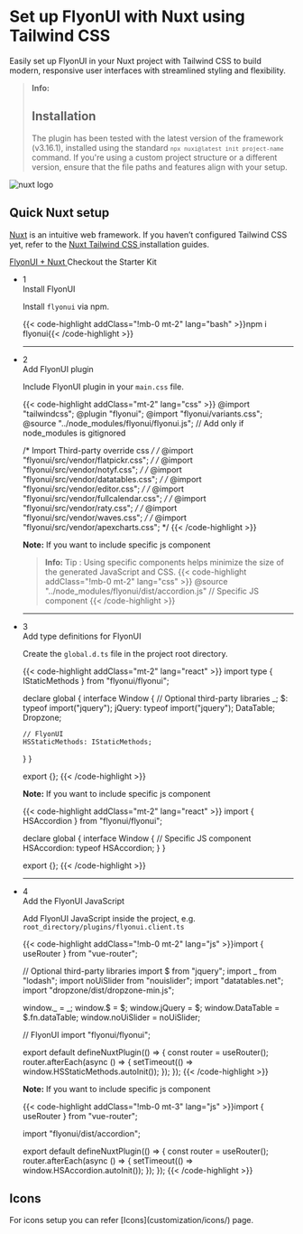 # Set up FlyonUI with Nuxt using Tailwind CSS

Easily set up FlyonUI in your Nuxt project with Tailwind CSS to build modern, responsive user interfaces with streamlined styling and flexibility.

> **Info:** <h2 class="text-lg font-medium mb-1">Installation</h2>
> The plugin has been tested with the latest version of the framework (v3.16.1), installed using the standard <code>`npx nuxi@latest init project-name`</code> command. If you're using a custom project structure or a different version, ensure that the file paths and features align with your setup.

<div>
  <div class="flex gap-2">
    <div><img src="https://cdn.flyonui.com/fy-assets/icons/nuxt-icon.png" alt="nuxt logo" class="w-14 h-auto mt-2" /></div>
    <div>
      <h2 class="text-base-content mb-3 text-lg font-semibold mt-2">
        Quick
        <span class="text-emerald-500">Nuxt</span>
        setup
      </h2>
      <p class="text-base-conte/80 text-base">
        <a href="https://nuxt.com/" class="link link-animated link-primary" target="_blank">Nuxt</a> is an intuitive web framework. If you haven’t configured Tailwind CSS yet, refer to the
        <a class="link link-animated" target="_blank" href="https://tailwindcss.com/docs/guides/nuxtjs">
          Nuxt Tailwind CSS
        </a>
        installation guides.
      </p>
      <div class="tooltip">
        <a href="https://github.com/themeselection/flyonui-nuxt-integration" target="_blank" type="button" class="tooltip-toggle btn-sm btn btn-outline" aria-label="Tooltip">
          <span class="icon-[tabler--bolt-filled] text-emerald-500"></span>
          FlyonUI + Nuxt
        </a>
        <span class="tooltip-content tooltip-shown:opacity-100 tooltip-shown:visible" role="tooltip">
          <span class="tooltip-body">Checkout the Starter Kit</span>
        </span>
      </div>
    </div>
  </div>

  <ul class="timeline timeline-snap-icon timeline-compact timeline-vertical mb-12 w-full ps-0">
    <!-- Installation -->
    <li class="mt-0 mb-0 ps-0">
      <div class="timeline-middle mb-2">
        <span class="text-base-content flex size-7 items-center justify-center rounded-full border border-base-content/20 font-semibold">
          1
        </span>
      </div>
      <div class="timeline-end m-0 mb-0 w-full rounded-lg p-4">
        <div class="text-base-content mb-3 font-semibold">Install FlyonUI</div>
        <p>
          Install
          <code>flyonui</code>
          via npm.
        </p>
        {{< code-highlight addClass="!mb-0 mt-2" lang="bash" >}}npm i flyonui{{< /code-highlight >}}
      </div>
      <hr class="!w-0.5 rounded-none border-transparent" />
    </li>
    <!-- Configure FlyonUI JavaScript paths -->
    <li class="mt-0 mb-0 ps-0">
      <div class="timeline-middle mb-2">
        <span class="text-base-content flex size-7 items-center justify-center rounded-full border border-base-content/20 font-semibold">
          2
        </span>
      </div>
      <div class="timeline-end mb-0 w-full rounded-lg p-4 m-0">
        <div class="text-base-content mb-3 font-semibold">Add FlyonUI plugin</div>
        <p>
          Include FlyonUI plugin in your <code>main.css</code> file.
        </p>
        {{< code-highlight addClass="mt-2" lang="css" >}}
@import "tailwindcss";
@plugin "flyonui";
@import "flyonui/variants.css";
@source "../node_modules/flyonui/flyonui.js"; // Add only if node_modules is gitignored

/* Import Third-party override css */
/* @import "flyonui/src/vendor/flatpickr.css"; */
/* @import "flyonui/src/vendor/notyf.css"; */
/* @import "flyonui/src/vendor/datatables.css"; */
/* @import "flyonui/src/vendor/editor.css"; */
/* @import "flyonui/src/vendor/fullcalendar.css"; */
/* @import "flyonui/src/vendor/raty.css"; */
/* @import "flyonui/src/vendor/waves.css"; */
/* @import "flyonui/src/vendor/apexcharts.css"; */
        {{< /code-highlight >}}
        <p><strong>Note:</strong> If you want to include specific js component </p>
  > **Info:** <span class="font-semibold">Tip :</span> Using specific components helps minimize the size of the generated JavaScript and CSS.
  {{< code-highlight addClass="!mb-0 mt-2" lang="css" >}}
@source "../node_modules/flyonui/dist/accordion.js" // Specific JS component
  {{< /code-highlight >}}
    </div>
    <hr class="!w-0.5 rounded-none border-transparent" />
    </li>
  <!-- Add type definitions for FlyonUI -->
  <li class="mt-0 mb-0 ps-0">
    <div class="timeline-middle mb-2">
      <span class="text-base-content flex size-7 items-center justify-center rounded-full border border-base-content/20 font-semibold">
        3
      </span>
    </div>
    <div class="timeline-end mb-0 w-full rounded-lg p-4 m-0">
      <div class="text-base-content mb-3 font-semibold">Add type definitions for FlyonUI</div>
      <p>
        Create the <code>global.d.ts</code> file in the project root directory.
      </p>
      {{< code-highlight addClass="mt-2" lang="react" >}}
import type { IStaticMethods } from "flyonui/flyonui";

declare global {
  interface Window {
    // Optional third-party libraries
    _;
    $: typeof import("jquery");
    jQuery: typeof import("jquery");
    DataTable;
    Dropzone;

    // FlyonUI
    HSStaticMethods: IStaticMethods;
  }
}

export {};
  {{< /code-highlight >}}
      <p class="!mt-4">
        <strong>Note:</strong> If you want to include specific js component
      </p>
      {{< code-highlight addClass="mt-2" lang="react" >}}
import { HSAccordion } from "flyonui/flyonui";

declare global {
  interface Window {
    // Specific JS component
    HSAccordion: typeof HSAccordion;
  }
}

export {};
  {{< /code-highlight >}}
    </div>
    <hr class="!w-0.5 rounded-none border-transparent" />
    </li>
    <!-- Create FlyonUI JavaScript loader -->
    <li class="mt-0 mb-0 ps-0">
      <div class="timeline-middle mb-2">
        <span class="text-base-content flex size-7 items-center justify-center rounded-full border border-base-content/20 font-semibold">
          4
        </span>
      </div>
      <div class="timeline-end m-0 mb-0 w-full rounded-lg p-4">
        <div class="text-base-content mb-3 font-semibold">Add the FlyonUI JavaScript</div>
        <p>Add FlyonUI JavaScript inside the project, e.g. <code>root_directory/plugins/flyonui.client.ts</code></p>
        {{< code-highlight addClass="!mb-0 mt-2" lang="js" >}}import { useRouter } from "vue-router";

// Optional third-party libraries
import $ from "jquery";
import _ from "lodash";
import noUiSlider from "nouislider";
import "datatables.net";
import "dropzone/dist/dropzone-min.js";

window._ = _;
window.$ = $;
window.jQuery = $;
window.DataTable = $.fn.dataTable;
window.noUiSlider = noUiSlider;

// FlyonUI
import "flyonui/flyonui";

export default defineNuxtPlugin(() => {
  const router = useRouter();
  router.afterEach(async () => {
    setTimeout(() => window.HSStaticMethods.autoInit());
  });
});
{{< /code-highlight >}}
      <p class="!mt-4">
        <strong>Note:</strong> If you want to include specific js component
      </p>
      {{< code-highlight addClass="!mb-0 mt-3" lang="js" >}}import { useRouter } from "vue-router";

import "flyonui/dist/accordion";

export default defineNuxtPlugin(() => {
  const router = useRouter();
  router.afterEach(async () => {
    setTimeout(() => window.HSAccordion.autoInit());
  });
});
{{< /code-highlight >}}
      </div>
    </li>

  </ul>
</div>

<h2 class="text-lg font-medium mb-1">Icons</h2>
For icons setup you can refer [Icons](customization/icons/) page.
